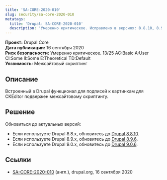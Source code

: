 ```yaml
---
title: 'SA-CORE-2020-010'
slug: security/sa-core-2020-010
metatags:
  title: 'Drupal: SA-CORE-2020-010'
  description: 'Умеренно критическое. Исправлено в версиях: 8.8.10, 8.9.6, 9.0.6.'
---
```


**Проект:** Drupal Core\
**Дата публикации:** 16 сентября 2020\
**Риск безопасности:** Умеренно критическое. 13/25 AC:Basic A:User CI:Some II:Some E:Theoretical TD:Default\
**Уязвимость:** Межсайтовый скриптинг

## Описание

Встроенный в Drupal функционал для подписей к картинкам для CKEditor подвержен межсайтовому скриптингу. 

## Решение

Обновиться до актуальных версий:

- Если используете Drupal 8.8.x, обновитесь до [Drupal 8.8.10](../../../8/releases/8.8.x/8.8.10/index.md).
- Если используете Drupal 8.9.x, обновитесь до [Drupal 8.9.6](../../../8/releases/8.9.x/8.9.6/index.md).
- Если используете Drupal 9.0.x, обновитесь до [Drupal 9.0.6](../../../9/releases/9.0.x/9.0.6/index.md).

## Ссылки

- [SA-CORE-2020-010](https://www.drupal.org/sa-core-2020-010) (англ.), drupal.org, 16 сентября 2020